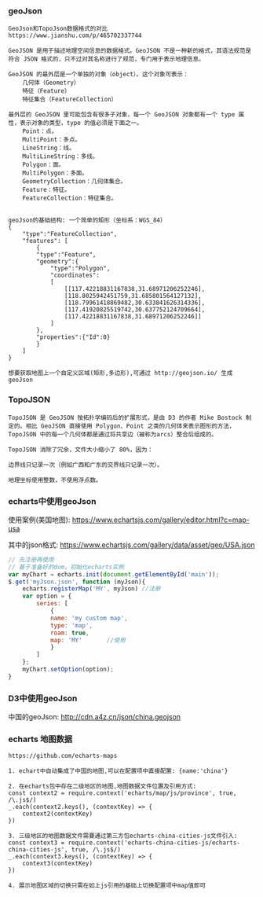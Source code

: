 
### geoJson
    GeoJson和TopoJson数据格式的对比
    https://www.jianshu.com/p/465702337744

    GeoJSON 是用于描述地理空间信息的数据格式。GeoJSON 不是一种新的格式，其语法规范是符合 JSON 格式的，只不过对其名称进行了规范，专门用于表示地理信息。

    GeoJSON 的最外层是一个单独的对象（object）。这个对象可表示：
        几何体（Geometry）
        特征（Feature）
        特征集合（FeatureCollection）

    最外层的 GeoJSON 里可能包含有很多子对象，每一个 GeoJSON 对象都有一个 type 属性，表示对象的类型，type 的值必须是下面之一。
        Point：点。
        MultiPoint：多点。
        LineString：线。
        MultiLineString：多线。
        Polygon：面。
        MultiPolygon：多面。
        GeometryCollection：几何体集合。
        Feature：特征。
        FeatureCollection：特征集合。


    geoJson的基础结构: 一个简单的矩形（坐标系：WGS_84）
    {
        "type":"FeatureCollection", 
        "features": [
            {
            "type":"Feature",
            "geometry":{
                "type":"Polygon",
                "coordinates":
                [
                    [[117.42218831167838,31.68971206252246],
                    [118.8025942451759,31.685801564127132],
                    [118.79961418869482,30.633841626314336],
                    [117.41920825519742,30.637752124709664],
                    [117.42218831167838,31.68971206252246]]
                ]
            },
            "properties":{"Id":0}
            }
        ]
    }

    想要获取地图上一个自定义区域(矩形,多边形),可通过 http://geojson.io/ 生成geoJson
    
    
### TopoJSON
    TopoJSON 是 GeoJSON 按拓扑学编码后的扩展形式，是由 D3 的作者 Mike Bostock 制定的。相比 GeoJSON 直接使用 Polygon、Point 之类的几何体来表示图形的方法，TopoJSON 中的每一个几何体都是通过将共享边（被称为arcs）整合后组成的。
    
    TopoJSON 消除了冗余，文件大小缩小了 80%，因为：

    边界线只记录一次（例如广西和广东的交界线只记录一次）。

    地理坐标使用整数，不使用浮点数。

    


### echarts中使用geoJson
使用案例(美国地图): https://www.echartsjs.com/gallery/editor.html?c=map-usa

其中的json格式: https://www.echartsjs.com/gallery/data/asset/geo/USA.json

```js
// 先注册再使用 
// 基于准备好的dom，初始化echarts实例
var myChart = echarts.init(document.getElementById('main'));
$.get('myJson.json', function (myJson){
    echarts.registerMap('MY', myJson) //注册
    var option = {     
        series: [
            {
            name: 'my custom map',
            type: 'map',
            roam: true,
            map: 'MY'       //使用
            }
        ]
    };
    myChart.setOption(option);
}
```

### D3中使用geoJson
中国的geoJson:  http://cdn.a4z.cn/json/china.geojson

### echarts 地图数据
    https://github.com/echarts-maps

    1. echart中自动集成了中国的地图,可以在配置项中直接配置: {name:'china'}

    2. 在echarts包中存在二级地区的地图,地图数据文件位置及引用方式:
    const context2 = require.context('echarts/map/js/province', true, /\.js$/)
    _.each(context2.keys(), (contextKey) => {
        context2(contextKey)
    })

    3. 三级地区的地图数据文件需要通过第三方包echarts-china-cities-js文件引入:
    const context3 = require.context('echarts-china-cities-js/echarts-china-cities-js', true, /\.js$/)
    _.each(context3.keys(), (contextKey) => {
        context3(contextKey)
    })

    4. 展示地图区域的切换只需在如上js引用的基础上切换配置项中map值即可

    
